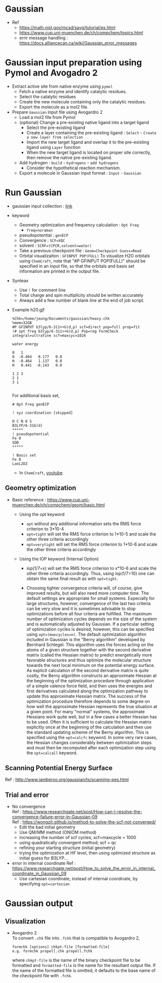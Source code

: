 # Gaussian
- Ref
  - https://math.nist.gov/mcsd/savg/tutorial/ex.html
  - https://www.cup.uni-muenchen.de/ch/compchem/topics.html
  - errir message handling : https://docs.alliancecan.ca/wiki/Gaussian_error_messages  
# Gaussian input preparation using Pymol and Avogadro 2
- Extract active site from native enzyme using `pymol`
  - Fetch a native enzyme and identify catalytic residues. 
  - Select the catalytic residues
  - Create the new molecule containing only the catalytic residues.
  - Export the molecule as a mol2 file.
- Prepare `Gaussian` input file using Avogardro 2
  - Load a mol2 file from Pymol
  - (optional) Change a pre-existing native ligand into a target ligand
    - Select the pre-existing ligand
    - Create a layer containing the pre-existing ligand : `Select` - `Create a new layer from selection`
    - Import the new target ligand and overlap it to the pre-existing ligand using `Layer` function
    - When the new target ligand is located on proper site correctly, then remove the native pre-existing ligand.
  - Add hydrogen : `build` - `hydrogens` - `add hydrogens`
    - Consider the hypothetical reaction mechanism.
  - Export a molecule in Gaussian input format : `Input` - `Gaussian`
    
# Run Gaussian
- gaussian input collection : [link](https://www.cup.uni-muenchen.de/ch/compchem/testindex.html)
- keyword
  - Geometry optimization and frequency calculation : `Opt Freq`
    - `freq=noraman`
  - pseudopotential : `genECP`
  - Convergence : `SCF=XQC`
  - solvent : `SCRF=(CPCM,solvent=water)`
  - Take a previous checkpoint file : `Geom=Checkpoint Guess=Read`
  - Orbital visualizaiton : `GFINPUT POP(FULL)`
    To visualize H2O orbitals using `ChemCraft`, note that "#P GFINPUT POP(FULL)" should be specified in an input file, so that the orbitals and basis set information are printed in the output file.
- Synteax
  - Use `!` for comment line
  - Total charge and spin multiplicity should be written accurately
  - Always add a few number of blank line at the end of job script.     
- Example
  h20.gjf
  ```
  %Chk=/home/jeung/Documents/gaussian/heavy.chk
  %mem=32GB
  #P GFINPUT b3lyp/6-311++G(d,p) scf=direct pop=full prop=fit
  !# opt freq b3lyp/6-311++G(d,p) Pop=reg FormCheck integral=ultrafine scf=maxcyc=1024
  
  water energy
  
  0   1
  O  -0.464   0.177   0.0	 
  H  -0.464   1.137   0.0	 
  H   0.441  -0.143   0.0
  
  1 2 3
  2 1
  3 1
  
  
  ```

  For additional basis set,
  ```
  # Opt Freq genECP

  ! xyz coordination [skipped]

  H C N O S
  B3LYP/6-31G(d)
  *****
  ! pseudopotential
  Fe 0
  SDD
  *****

  ! Basis set
  Fe 0  
  LanL2DZ
  
  ```
  - In `ChemCraft`, [youtube](https://www.youtube.com/watch?v=plGKF0DBz9w&ab_channel=nicolasN)
## Geometry optimization
- Basic reference : https://www.cup.uni-muenchen.de/ch/compchem/geom/basic.html
  - Using the opt keyword
    - `opt` without any additional information sets the RMS force criterion to 3*10-4
    - `opt=tight` will set the RMS force criterion to 1*10-5 and scale the other three criteria accordingly
    - `opt=verytight` will set the RMS force criterion to 1*10-6 and scale the other three criteria accordingly
    
  - Using the IOP keyword (Internal Option)
    - iop(1/7=x) will set the RMS force criterion to x*10-6 and scale the other three criteria accordingly. Thus, using iop(1/7=10) one can obtain the same final result as with `opt=tight`.
  
    - Choosing tighter convergence criteria will, of course, give improved results, but will also need more computer time. The default settings are appropriate for small systems. Especially for large structures, however, convergence of the last two criteria can be very slow and it is sometimes advisable to stop optimizations before all four criteria are fulfilled. The maximum number of optimization cycles depends on the size of the system and is automatically adjusted by Gaussian. If a particular setting of optimization cycles is desired, however, this can be specified using `opt=(maxcycles=n)`. The default optimization algorithm included in Gaussian is the "Berny algorithm" developed by Bernhard Schlegel. This algorithm uses the forces acting on the atoms of a given structure together with the second derivative matrix (called the Hessian matrix) to predict energetically more favorable structures and thus optimize the molecular structure towards the next local minimum on the potential energy surface. As explicit calculation of the second derivative matrix is quite costly, the Berny algorithm constructs an approximate Hessian at the beginning of the optimization procedure through application of a simple valence force field, and then uses the energies and first derivatives calculated along the optimization pathway to update this approximate Hessian matrix. The success of the optimization procedure therefore depends to some degree on how well the approximate Hessian represents the true situation at a given point. For many "normal" systems, the approximate Hessians work quite well, but in a few cases a better Hessian has to be used. Often it is sufficient to calculate the Hessian matrix explicitly once at the beginning of the calculation and then use the standard updating scheme of the Berny algorithm. This is specified using the `opt=calcfc` keyword. In some very rare cases, the Hessian changes considerably between optimization steps and must then be recomputed after each optimization step using the `opt=calcall` keyword.
  
## Scanning Potential Energy Surface
Ref : http://www.jamberoo.org/gaussian/ts/scanning-pes.html


## Trial and error
- No convergence   
  Ref : https://www.researchgate.net/post/How-can-I-resolve-the-convergence-failure-error-in-Gaussian-09   
  Ref : https://wongzit.github.io/method-to-solve-the-scf-not-converged/   
  - Edit the bad initial geometry
  - Use QM/MM method (ONIOM method)
  - increasing the number of scf cycles; scf=maxcycle = 1000
  - using quadratically convergent method; scf = qc
  - refining your starting structure (initial geometry)
  - trying the optimization at HF level, then using optimized structure as initial guess for B3LYP...
- error in internal coordinate
  Ref : https://www.researchgate.net/post/How_to_solve_the_error_in_internal_coordinate_in_Gaussian_09
  - Use cartesian coordinate, instead of internal coordinate, by specifying `opt=cartesian`
# Gaussian output
## Visualization
- Avogardro 2   
  To convert `.chk` file into `.fchk` that is compatible to Avogardro 2,
  ```
  formchk [options] chkpt-file [formatted-file]
  e.g. formchk propell.chk propell.fchk
  ```
  where `chkpt-file` is the name of the binary checkpoint file to be formatted and `formatted-file` is the name for the resultant output file. If the name of the formatted file is omitted, it defaults to the base name of the checkpoint file with `.fchk`.

